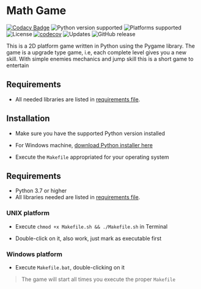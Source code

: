 # Math Game  
[![Codacy Badge](https://api.codacy.com/project/badge/Grade/6ef29bc45e904883bb46104eba7580b0)](https://app.codacy.com/app/gustavooquinteiro/mathgame?utm_source=github.com&utm_medium=referral&utm_content=gustavooquinteiro/mathgame&utm_campaign=Badge_Grade_Dashboard)
![Python version supported](https://img.shields.io/pypi/pyversions/django.svg) ![Platforms supported](https://img.shields.io/badge/platform-win--64%20%7C%20linux--64-lightgrey.svg) ![License](https://img.shields.io/cocoapods/l/afn.svg) [![codecov](https://codecov.io/gh/gustavooquinteiro/mathgame/branch/master/graph/badge.svg)](https://codecov.io/gh/gustavooquinteiro/mathgame)
![Updates](https://pyup.io/repos/github/gustavooquinteiro/mathgame/shield.svg) ![GitHub release](https://img.shields.io/github/release/gustavooquinteiro/mathgame.svg?color=9cf)

This is a 2D platform game written in Python using the Pygame library.
The game is a upgrade type game, i.e, each complete level gives you a new skill.
With simple enemies mechanics and jump skill this is a short game to entertain

## Requirements ##

- All needed libraries are listed in [requirements file](requirements.txt).

## Installation ##

- Make sure you have the supported Python version installed
- For Windows machine, [download Python installer here](https://www.python.org/downloads)

- Execute the ``` Makefile ``` appropriated for your operating system


## Requirements
  + Python 3.7 or higher
  + All libraries needed are listed in [requirements file](requirements.txt).

### UNIX platform ###

- Execute ``` chmod +x Makefile.sh && ./Makefile.sh ``` in Terminal

- Double-click on it, also work, just mark as executable first

### Windows platform ###

- Execute ``` Makefile.bat ```, double-clicking on it

> The game will start all times you execute the proper ``` Makefile ```
